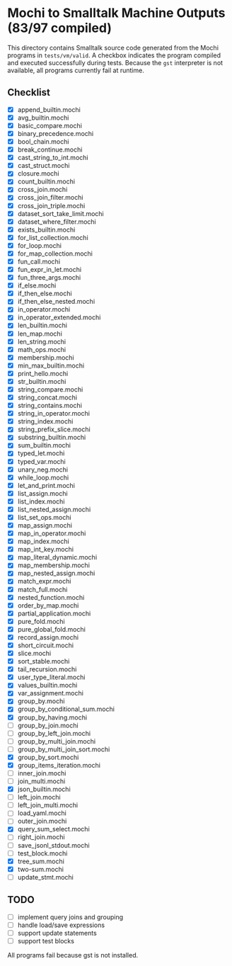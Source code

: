 # Mochi to Smalltalk Machine Outputs (83/97 compiled)

This directory contains Smalltalk source code generated from the Mochi programs in `tests/vm/valid`. A checkbox indicates the program compiled and executed successfully during tests. Because the `gst` interpreter is not available, all programs currently fail at runtime.

## Checklist
- [x] append_builtin.mochi
- [x] avg_builtin.mochi
- [x] basic_compare.mochi
- [x] binary_precedence.mochi
- [x] bool_chain.mochi
- [x] break_continue.mochi
- [x] cast_string_to_int.mochi
- [x] cast_struct.mochi
- [x] closure.mochi
- [x] count_builtin.mochi
- [x] cross_join.mochi
- [x] cross_join_filter.mochi
- [x] cross_join_triple.mochi
- [x] dataset_sort_take_limit.mochi
- [x] dataset_where_filter.mochi
- [x] exists_builtin.mochi
- [x] for_list_collection.mochi
- [x] for_loop.mochi
- [x] for_map_collection.mochi
- [x] fun_call.mochi
- [x] fun_expr_in_let.mochi
- [x] fun_three_args.mochi
- [x] if_else.mochi
- [x] if_then_else.mochi
- [x] if_then_else_nested.mochi
- [x] in_operator.mochi
- [x] in_operator_extended.mochi
- [x] len_builtin.mochi
- [x] len_map.mochi
- [x] len_string.mochi
- [x] math_ops.mochi
- [x] membership.mochi
- [x] min_max_builtin.mochi
- [x] print_hello.mochi
- [x] str_builtin.mochi
- [x] string_compare.mochi
- [x] string_concat.mochi
- [x] string_contains.mochi
- [x] string_in_operator.mochi
- [x] string_index.mochi
- [x] string_prefix_slice.mochi
- [x] substring_builtin.mochi
- [x] sum_builtin.mochi
- [x] typed_let.mochi
- [x] typed_var.mochi
- [x] unary_neg.mochi
- [x] while_loop.mochi
- [x] let_and_print.mochi
- [x] list_assign.mochi
- [x] list_index.mochi
- [x] list_nested_assign.mochi
- [x] list_set_ops.mochi
- [x] map_assign.mochi
- [x] map_in_operator.mochi
- [x] map_index.mochi
- [x] map_int_key.mochi
- [x] map_literal_dynamic.mochi
- [x] map_membership.mochi
- [x] map_nested_assign.mochi
- [x] match_expr.mochi
- [x] match_full.mochi
- [x] nested_function.mochi
- [x] order_by_map.mochi
- [x] partial_application.mochi
- [x] pure_fold.mochi
- [x] pure_global_fold.mochi
- [x] record_assign.mochi
- [x] short_circuit.mochi
- [x] slice.mochi
- [x] sort_stable.mochi
- [x] tail_recursion.mochi
- [x] user_type_literal.mochi
- [x] values_builtin.mochi
- [x] var_assignment.mochi
- [x] group_by.mochi
- [x] group_by_conditional_sum.mochi
- [x] group_by_having.mochi
- [ ] group_by_join.mochi
- [ ] group_by_left_join.mochi
- [ ] group_by_multi_join.mochi
- [ ] group_by_multi_join_sort.mochi
- [x] group_by_sort.mochi
- [x] group_items_iteration.mochi
- [ ] inner_join.mochi
- [ ] join_multi.mochi
- [x] json_builtin.mochi
- [ ] left_join.mochi
- [ ] left_join_multi.mochi
- [ ] load_yaml.mochi
- [ ] outer_join.mochi
- [x] query_sum_select.mochi
- [ ] right_join.mochi
- [ ] save_jsonl_stdout.mochi
- [ ] test_block.mochi
- [x] tree_sum.mochi
- [x] two-sum.mochi
- [ ] update_stmt.mochi

## TODO
- [ ] implement query joins and grouping
- [ ] handle load/save expressions
- [ ] support update statements
- [ ] support test blocks

All programs fail because gst is not installed.
